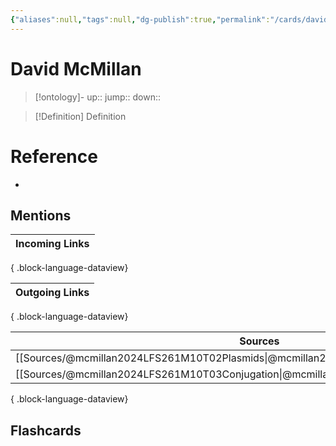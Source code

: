 ```yaml
---
{"aliases":null,"tags":null,"dg-publish":true,"permalink":"/cards/david-mc-millan/","dgPassFrontmatter":true}
---
```


# David McMillan

> [!ontology]-
> up:: 
> jump:: 
> down:: 

> [!Definition] Definition
> 

# Reference
- 

## Mentions

| Incoming Links |
| -------------- |

{ .block-language-dataview}

| Outgoing Links |
| -------------- |

{ .block-language-dataview}

| Sources                                                                                   |
| ----------------------------------------------------------------------------------------- |
| [[Sources/@mcmillan2024LFS261M10T02Plasmids\|@mcmillan2024LFS261M10T02Plasmids]]       |
| [[Sources/@mcmillan2024LFS261M10T03Conjugation\|@mcmillan2024LFS261M10T03Conjugation]] |

{ .block-language-dataview}

## Flashcards 
